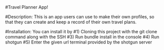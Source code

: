 #Travel Planner App!

#Description: This is an app users can use to make their own profiles, so that they can create and keep a record of their own travel plans.

#Installation: You can install it by
#1) Cloning this project with the git clone command along with the SSH
#3) Run bundle install in the console
#4) Run shotgun
#5) Enter the given url terminal provided by the shotgun server
